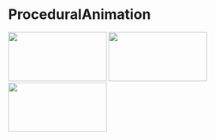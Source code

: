 # ProceduralAnimation
<img src="/imgs/SpiderLeg.gif" width = "200" height ="100"/>
<img src="/imgs/SpiderFourLeg.gif" width = "200" height ="100">
<img src="/imgs/SpiderFourLegs.gif" width = "200" height ="100">
